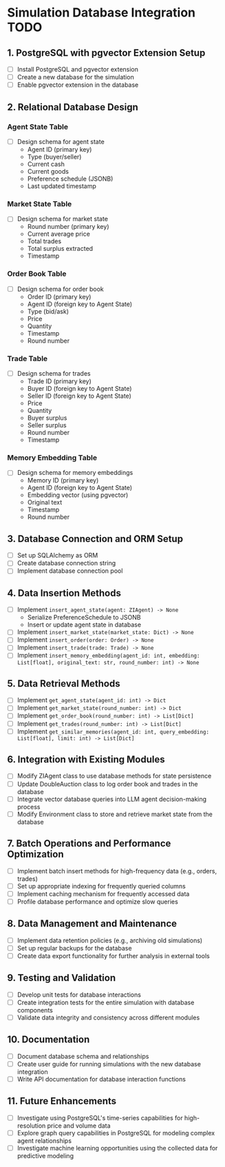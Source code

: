 # Simulation Database Integration TODO

## 1. PostgreSQL with pgvector Extension Setup

- [ ] Install PostgreSQL and pgvector extension
- [ ] Create a new database for the simulation
- [ ] Enable pgvector extension in the database

## 2. Relational Database Design

### Agent State Table
- [ ] Design schema for agent state
  - Agent ID (primary key)
  - Type (buyer/seller)
  - Current cash
  - Current goods
  - Preference schedule (JSONB)
  - Last updated timestamp

### Market State Table
- [ ] Design schema for market state
  - Round number (primary key)
  - Current average price
  - Total trades
  - Total surplus extracted
  - Timestamp

### Order Book Table
- [ ] Design schema for order book
  - Order ID (primary key)
  - Agent ID (foreign key to Agent State)
  - Type (bid/ask)
  - Price
  - Quantity
  - Timestamp
  - Round number

### Trade Table
- [ ] Design schema for trades
  - Trade ID (primary key)
  - Buyer ID (foreign key to Agent State)
  - Seller ID (foreign key to Agent State)
  - Price
  - Quantity
  - Buyer surplus
  - Seller surplus
  - Round number
  - Timestamp

### Memory Embedding Table
- [ ] Design schema for memory embeddings
  - Memory ID (primary key)
  - Agent ID (foreign key to Agent State)
  - Embedding vector (using pgvector)
  - Original text
  - Timestamp
  - Round number

## 3. Database Connection and ORM Setup

- [ ] Set up SQLAlchemy as ORM
- [ ] Create database connection string
- [ ] Implement database connection pool

## 4. Data Insertion Methods

- [ ] Implement `insert_agent_state(agent: ZIAgent) -> None`
  - Serialize PreferenceSchedule to JSONB
  - Insert or update agent state in database
- [ ] Implement `insert_market_state(market_state: Dict) -> None`
- [ ] Implement `insert_order(order: Order) -> None`
- [ ] Implement `insert_trade(trade: Trade) -> None`
- [ ] Implement `insert_memory_embedding(agent_id: int, embedding: List[float], original_text: str, round_number: int) -> None`

## 5. Data Retrieval Methods

- [ ] Implement `get_agent_state(agent_id: int) -> Dict`
- [ ] Implement `get_market_state(round_number: int) -> Dict`
- [ ] Implement `get_order_book(round_number: int) -> List[Dict]`
- [ ] Implement `get_trades(round_number: int) -> List[Dict]`
- [ ] Implement `get_similar_memories(agent_id: int, query_embedding: List[float], limit: int) -> List[Dict]`

## 6. Integration with Existing Modules

- [ ] Modify ZIAgent class to use database methods for state persistence
- [ ] Update DoubleAuction class to log order book and trades in the database
- [ ] Integrate vector database queries into LLM agent decision-making process
- [ ] Modify Environment class to store and retrieve market state from the database

## 7. Batch Operations and Performance Optimization

- [ ] Implement batch insert methods for high-frequency data (e.g., orders, trades)
- [ ] Set up appropriate indexing for frequently queried columns
- [ ] Implement caching mechanism for frequently accessed data
- [ ] Profile database performance and optimize slow queries

## 8. Data Management and Maintenance

- [ ] Implement data retention policies (e.g., archiving old simulations)
- [ ] Set up regular backups for the database
- [ ] Create data export functionality for further analysis in external tools

## 9. Testing and Validation

- [ ] Develop unit tests for database interactions
- [ ] Create integration tests for the entire simulation with database components
- [ ] Validate data integrity and consistency across different modules

## 10. Documentation

- [ ] Document database schema and relationships
- [ ] Create user guide for running simulations with the new database integration
- [ ] Write API documentation for database interaction functions

## 11. Future Enhancements

- [ ] Investigate using PostgreSQL's time-series capabilities for high-resolution price and volume data
- [ ] Explore graph query capabilities in PostgreSQL for modeling complex agent relationships
- [ ] Investigate machine learning opportunities using the collected data for predictive modeling

